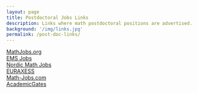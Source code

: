 ```yaml
---
layout: page
title: Postdoctoral Jobs Links
description: Links where math postdoctoral positions are advertised.
background: '/img/links.jpg'
permalink: /post-doc-links/
---
```


[MathJobs.org](https://www.mathjobs.org/jobs/jobs)<br/>
[EMS Jobs](https://euro-math-soc.eu/jobs)<br/>
[Nordic Math Jobs](http://www.maths.lth.se/nordic/)<br/>
[EURAXESS](https://euraxess.ec.europa.eu/jobs/search/field_research_field/mathematics-297/field_research_profile/first-stage-researcher-r1-446)<br/>
[Math-Jobs.com](https://www.acad.jobs/Jobs/Mathematics-Statistics/All-Countries/All-Categories/Experienced/Academic)<br/>
[AcademicGates](https://www.academicgates.com/job/filter?jobtypes%5B0%5D=POSTDOC&jobtypes%5B1%5D=LECTURER&researchareas%5B0%5D=MATH&kw=%22Discrete+Mathematics%22&page=2)<br/>
